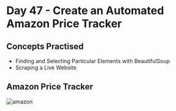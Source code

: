 # Day 47 - Create an Automated Amazon Price Tracker
## Concepts Practised
- Finding and Selecting Particular Elements with BeautifulSoup
- Scraping a Live Website
## Amazon Price Tracker
![amazon](https://github.com/Nasim-RN/100_Days_of_Python/assets/132076501/7d771e85-f0ab-42e2-b3d9-a6d73ee65520)

